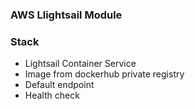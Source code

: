 ### AWS Llightsail Module

### Stack

- Lightsail Container Service
- Image from dockerhub private registry
- Default endpoint
- Health check
